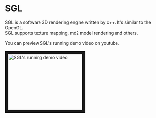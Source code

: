 # SGL
SGL is a software 3D rendering engine written by c++. It's similar to the OpenGL.<br />
SGL supports texture mapping, md2 model rendering and others.<br/>
<br/>
You can preview SGL's running demo video on youtube.
<br/><br/>
<a href="http://www.youtube.com/watch?feature=player_embedded&v=wUCMvPbU6Ag
" target="_blank"><img src="http://img.youtube.com/vi/wUCMvPbU6Ag/0.jpg" 
alt="SGL's running demo video" width="240" height="180" border="10" /></a>
